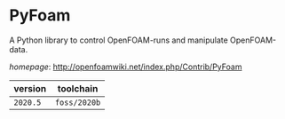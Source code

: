 # PyFoam

A Python library to control OpenFOAM-runs and manipulate OpenFOAM-data.

*homepage*: <http://openfoamwiki.net/index.php/Contrib/PyFoam>

version | toolchain
--------|----------
``2020.5`` | ``foss/2020b``
